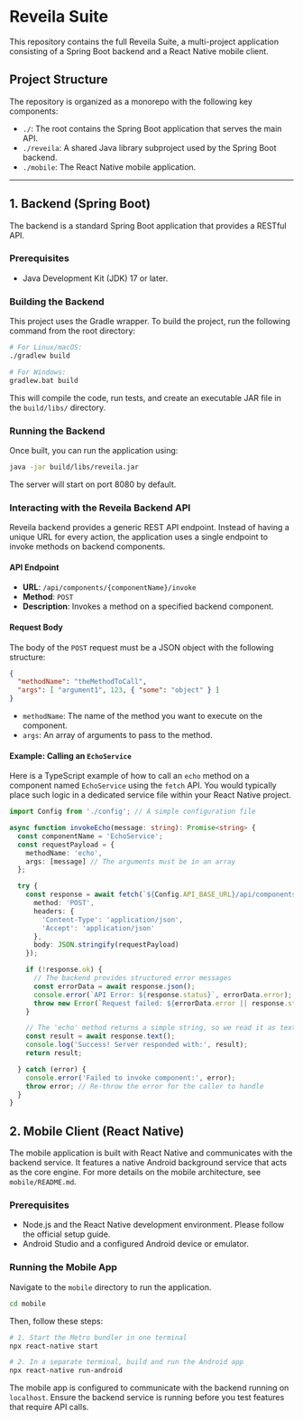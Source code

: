 # Reveila Suite

This repository contains the full Reveila Suite, a multi-project application consisting of a Spring Boot backend and a React Native mobile client.

## Project Structure

The repository is organized as a monorepo with the following key components:

-   `./`: The root contains the Spring Boot application that serves the main API.
-   `./reveila`: A shared Java library subproject used by the Spring Boot backend.
-   `./mobile`: The React Native mobile application.

---

## 1. Backend (Spring Boot)

The backend is a standard Spring Boot application that provides a RESTful API.


### Prerequisites

-   Java Development Kit (JDK) 17 or later.


### Building the Backend

This project uses the Gradle wrapper. To build the project, run the following command from the root directory:

```bash
# For Linux/macOS:
./gradlew build

# For Windows:
gradlew.bat build
```

This will compile the code, run tests, and create an executable JAR file in the `build/libs/` directory.


### Running the Backend

Once built, you can run the application using:

```bash
java -jar build/libs/reveila.jar
```

The server will start on port 8080 by default.


### Interacting with the Reveila Backend API

Reveila backend provides a generic REST API endpoint. Instead of having a unique URL for every action, the application uses a single endpoint to invoke methods on backend components.

#### API Endpoint

-   **URL**: `/api/components/{componentName}/invoke`
-   **Method**: `POST`
-   **Description**: Invokes a method on a specified backend component.

#### Request Body

The body of the `POST` request must be a JSON object with the following structure:

```json
{
  "methodName": "theMethodToCall",
  "args": [ "argument1", 123, { "some": "object" } ]
}
```

-   `methodName`: The name of the method you want to execute on the component.
-   `args`: An array of arguments to pass to the method.

#### Example: Calling an `EchoService`

Here is a TypeScript example of how to call an `echo` method on a component named `EchoService` using the `fetch` API. You would typically place such logic in a dedicated service file within your React Native project.

```typescript
import Config from './config'; // A simple configuration file

async function invokeEcho(message: string): Promise<string> {
  const componentName = 'EchoService';
  const requestPayload = {
    methodName: 'echo',
    args: [message] // The arguments must be in an array
  };

  try {
    const response = await fetch(`${Config.API_BASE_URL}/api/components/${componentName}/invoke`, {
      method: 'POST',
      headers: {
        'Content-Type': 'application/json',
        'Accept': 'application/json'
      },
      body: JSON.stringify(requestPayload)
    });

    if (!response.ok) {
      // The backend provides structured error messages
      const errorData = await response.json();
      console.error(`API Error: ${response.status}`, errorData.error);
      throw new Error(`Request failed: ${errorData.error || response.statusText}`);
    }

    // The 'echo' method returns a simple string, so we read it as text
    const result = await response.text();
    console.log('Success! Server responded with:', result);
    return result;

  } catch (error) {
    console.error('Failed to invoke component:', error);
    throw error; // Re-throw the error for the caller to handle
  }
}
```

## 2. Mobile Client (React Native)

The mobile application is built with React Native and communicates with the backend service. It features a native Android background service that acts as the core engine. For more details on the mobile architecture, see `mobile/README.md`.


### Prerequisites

-   Node.js and the React Native development environment. Please follow the official setup guide.
-   Android Studio and a configured Android device or emulator.


### Running the Mobile App

Navigate to the `mobile` directory to run the application.

```bash
cd mobile
```

Then, follow these steps:

```bash
# 1. Start the Metro bundler in one terminal
npx react-native start

# 2. In a separate terminal, build and run the Android app
npx react-native run-android
```

The mobile app is configured to communicate with the backend running on `localhost`. Ensure the backend service is running before you test features that require API calls.